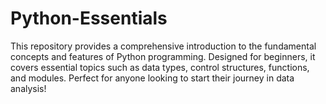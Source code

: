 # Python-Essentials
This repository provides a comprehensive introduction to the fundamental concepts and features of Python programming. Designed for beginners, it covers essential topics such as data types, control structures, functions, and modules. Perfect for anyone looking to start their journey in data analysis!
